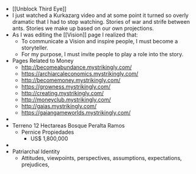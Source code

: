 - [[Unblock Third Eye]]
- I just watched a Kurkazarg video and at some point it turned so overly dramatic that I had to stop watching. Stories of war and strife between ants. Stories we make up based on our own projections.
- As I was editing the [[Vision]] page I realized that:
	- To communicate a Vision and inspire people, I must become a storyteller.
	- For my purpose, I must invite people to play a role into the story.
- Pages Related to Money
	- http://becomeabundance.mystrikingly.com/
	- https://archiarcaleconomics.mystrikingly.com/
	- http://becomemoney.mystrikingly.com/
	- https://growness.mystrikingly.com/
	- http://creating.mystrikingly.com/
	- http://moneyclub.mystrikingly.com/
	- http://gaias.mystrikingly.com/
	- https://gaiangameworlds.mystrikingly.com/
-
- Terreno 12 Hectareas Bosque Peralta Ramos
	- Pernice Propiedades
		- US$ 1,800,000
-
- Patriarchal Identity
	- Attitudes, viewpoints, perspectives, assumptions, expectations, prejudices,